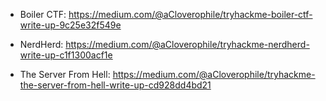 - Boiler CTF: https://medium.com/@aCloverophile/tryhackme-boiler-ctf-write-up-9c25e32f549e

- NerdHerd: https://medium.com/@aCloverophile/tryhackme-nerdherd-write-up-c1f1300acf1e 

- The Server From Hell: https://medium.com/@aCloverophile/tryhackme-the-server-from-hell-write-up-cd928dd4bd21

